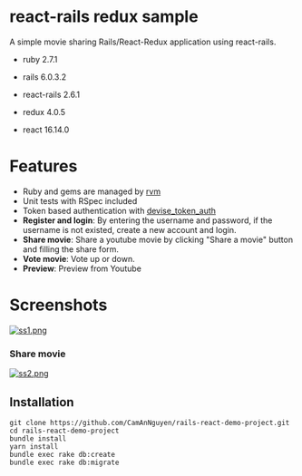 # react-rails redux sample

A simple movie sharing Rails/React-Redux application using react-rails.

* ruby 2.7.1
* rails 6.0.3.2
* react-rails 2.6.1

* redux 4.0.5
* react 16.14.0

# Features

* Ruby and gems are managed by [rvm]
* Unit tests with RSpec included
* Token based authentication with [devise_token_auth]
* __Register and login__: By entering the username and password, if the username is not existed, create a new account and login.
* __Share movie__: Share a youtube movie by clicking "Share a movie" button and filling the share form.
* __Vote movie__: Vote up or down.
* __Preview__: Preview from Youtube

# Screenshots
[![ss1.png](https://i.postimg.cc/rm5SHgGf/ss1.png)](https://postimg.cc/47N776Sc)

### Share movie
[![ss2.png](https://i.postimg.cc/8cHLp50W/ss2.png)](https://postimg.cc/bSZZLz8N)


## Installation

```
git clone https://github.com/CamAnNguyen/rails-react-demo-project.git
cd rails-react-demo-project
bundle install
yarn install
bundle exec rake db:create
bundle exec rake db:migrate
```

[rvm]: <https://rvm.io/>
[devise_token_auth]: <https://github.com/lynndylanhurley/devise_token_auth>
